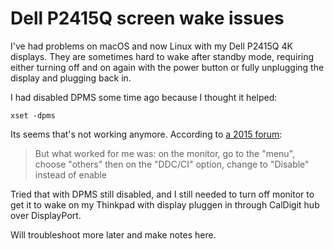 # Dell P2415Q screen wake issues

I've had problems on macOS and now Linux with my Dell P2415Q 4K displays. They
are sometimes hard to wake after standby mode, requiring either turning off and
on again with the power button or fully unplugging the display and plugging back
in.

I had disabled DPMS some time ago because I thought it helped:

    xset -dpms

Its seems that's not working anymore. According to [a 2015 forum](https://www.dell.com/community/Monitors/P2415Q-does-not-wake-up-after-standby/td-p/4727228):

> But what worked for me was: on the monitor, go to the "menu", choose "others"
> then on the "DDC/CI" option, change to "Disable" instead of enable

Tried that with DPMS still disabled, and I still needed to turn off monitor to
get it to wake on my Thinkpad with display pluggen in through CalDigit hub over
DisplayPort.

Will troubleshoot more later and make notes here.

